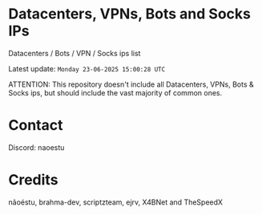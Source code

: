 # Datacenters, VPNs, Bots and Socks IPs
 
Datacenters / Bots / VPN / Socks ips list

Latest update: `Monday 23-06-2025 15:00:28 UTC` 

ATTENTION: This repository doesn't include all Datacenters, VPNs, Bots & Socks ips, 
but should include the vast majority of common ones.

# Contact
Discord: naoestu

# Credits
nãoéstu, brahma-dev, scriptzteam, ejrv, X4BNet and TheSpeedX
